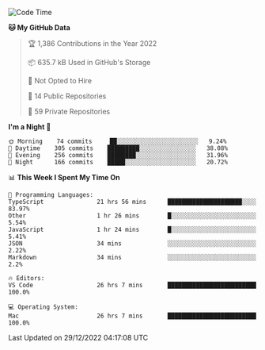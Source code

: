 <!--START_SECTION:waka-->
![Code Time](http://img.shields.io/badge/Code%20Time-3%2C440%20hrs%2058%20mins-blue)

**🐱 My GitHub Data** 

> 🏆 1,386 Contributions in the Year 2022
 > 
> 📦 635.7 kB Used in GitHub's Storage 
 > 
> 🚫 Not Opted to Hire
 > 
> 📜 14 Public Repositories 
 > 
> 🔑 59 Private Repositories  
 > 
**I'm a Night 🦉** 

```text
🌞 Morning    74 commits     ██░░░░░░░░░░░░░░░░░░░░░░░   9.24% 
🌆 Daytime    305 commits    █████████░░░░░░░░░░░░░░░░   38.08% 
🌃 Evening    256 commits    ████████░░░░░░░░░░░░░░░░░   31.96% 
🌙 Night      166 commits    █████░░░░░░░░░░░░░░░░░░░░   20.72%

```


📊 **This Week I Spent My Time On** 

```text
💬 Programming Languages: 
TypeScript               21 hrs 56 mins      █████████████████████░░░░   83.97% 
Other                    1 hr 26 mins        █░░░░░░░░░░░░░░░░░░░░░░░░   5.54% 
JavaScript               1 hr 24 mins        █░░░░░░░░░░░░░░░░░░░░░░░░   5.41% 
JSON                     34 mins             ░░░░░░░░░░░░░░░░░░░░░░░░░   2.22% 
Markdown                 34 mins             ░░░░░░░░░░░░░░░░░░░░░░░░░   2.2%

🔥 Editors: 
VS Code                  26 hrs 7 mins       █████████████████████████   100.0%

💻 Operating System: 
Mac                      26 hrs 7 mins       █████████████████████████   100.0%

```


 Last Updated on 29/12/2022 04:17:08 UTC
<!--END_SECTION:waka-->

